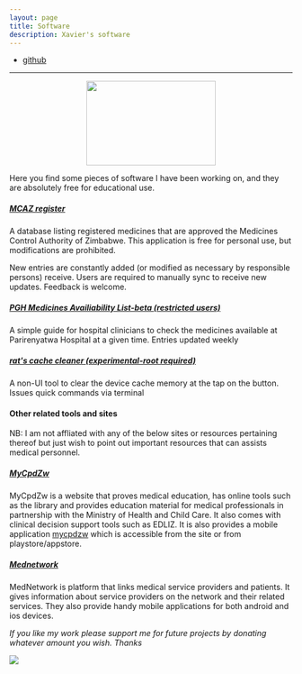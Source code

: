 ```yaml
---
layout: page
title: Software
description: Xavier's software
---
```


<div class="navbar">
    <div class="navbar-inner">
        <ul class="nav">
            <li><a href="https://github.com/fakerat">github</a></li>
        </ul>
    </div>
</div>

---
<p align="center">
<img width="230" height="150" src="https://i.stack.imgur.com/6IVSn.png/230/1500">
</p>

Here you find some pieces of software I have been working on, and they are absolutely free for educational use.


##### <a name="qtl"></a>[MCAZ register](https://www.androidfilehost.com/?fid=6006931924117902265)


A database listing registered medicines that are approved the Medicines Control Authority of Zimbabwe. This application is free for personal use, but modifications are prohibited.

New entries are constantly added (or modified as necessary by responsible persons) receive. Users are required to manually sync to receive new updates. Feedback is welcome.

##### <a name="qtl"></a>[PGH Medicines Availiability List-beta (restricted users)](https://androidfilehost.com/?)
A simple guide for hospital clinicians to check the medicines available at Parirenyatwa Hospital at a given time. Entries updated weekly

##### <a name="qtl"></a>[rat's cache cleaner (experimental-root required)](https://androidfilehost.com/?fid=6006931924117900398)
A non-UI tool to clear the device cache memory at the tap on the button. Issues quick commands via terminal


#### Other related tools and sites

NB: I am not affliated with any of the below sites or resources pertaining thereof but just wish to point out important resources that can assists medical personnel.

##### <a name="qtl"></a>[MyCpdZw](https://www.mycpdzw.org/)

MyCpdZw is a website that proves medical education, has online tools such as the library and provides education material for medical professionals in partnership with the Ministry of Health and Child Care. It also comes with clinical decision support tools such as EDLIZ. It is also provides a mobile application [mycpdzw](https://www.mycpdzw.org/public/MyCpdZw.apk) which is accessible from the site or from  playstore/appstore.


##### <a name="qtl"></a>[Mednetwork]( https://www.medicalnetworkafrica.com/)

MedNetwork is platform that links medical service providers and patients. It gives information about service providers on the network and their related services. They also provide handy  mobile applications for both android and ios devices.










*If you like my work please support me for future projects by donating whatever amount you wish. Thanks*

<a href='https://www.paynow.co.zw/Payment/BillPaymentLink/?q=aWQ9Nzc5NiZhbW91bnQ9MC4wMCZhbW91bnRfcXVhbnRpdHk9MC4wMCZsPTA%3d' target='_blank'><img src='https://www.paynow.co.zw/Content/Buttons/Medium_buttons/button_donate_medium.png' style='border:0' /></a>
